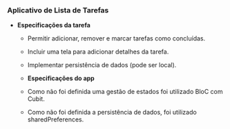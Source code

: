 ### Aplicativo de Lista de Tarefas
- **Especificações da tarefa**
  - Permitir adicionar, remover e marcar tarefas como concluídas.
  - Incluir uma tela para adicionar detalhes da tarefa.
  - Implementar persistência de dados (pode ser local).
 
  - **Especificações do app**
  - Como não foi definida uma gestão de estados foi utilizado BloC com Cubit.
  - Como não foi definida a persistência de dados, foi utilizado sharedPreferences.
